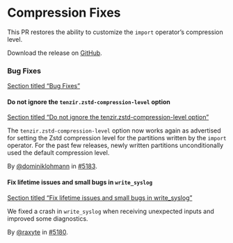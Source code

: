 # Compression Fixes

This PR restores the ability to customize the `import` operator’s compression level.

Download the release on [GitHub](https://github.com/tenzir/tenzir/releases/tag/v5.1.4).

### Bug Fixes

[Section titled “Bug Fixes”](#bug-fixes)

#### Do not ignore the `tenzir.zstd-compression-level` option

[Section titled “Do not ignore the tenzir.zstd-compression-level option”](#do-not-ignore-the-tenzirzstd-compression-level-option)

The `tenzir.zstd-compression-level` option now works again as advertised for setting the Zstd compression level for the partitions written by the `import` operator. For the past few releases, newly written partitions unconditionally used the default compression level.

By [@dominiklohmann](https://github.com/dominiklohmann) in [#5183](https://github.com/tenzir/tenzir/pull/5183).

#### Fix lifetime issues and small bugs in `write_syslog`

[Section titled “Fix lifetime issues and small bugs in write\_syslog”](#fix-lifetime-issues-and-small-bugs-in-write_syslog)

We fixed a crash in `write_syslog` when receiving unexpected inputs and improved some diagnostics.

By [@raxyte](https://github.com/raxyte) in [#5180](https://github.com/tenzir/tenzir/pull/5180).